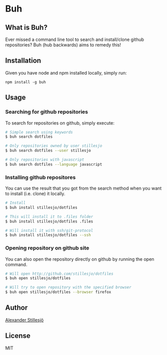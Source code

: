 # Buh
## What is Buh?
Ever missed a command line tool to search and install/clone github repositories? Buh (hub backwards) aims to remedy this!

## Installation
Given you have node and npm installed locally, simply run:

`npm install -g buh`

## Usage
### Searching for github repositories
To search for repositories on github, simply execute:

```bash
# Simple search using keywords
$ buh search dotfiles

# Only repositories owned by user stillesjo
$ buh search dotfiles --user stillesjo 

# Only repositories with javascript
$ buh search dotfiles --language javascript
```

### Installing github repositores
You can use the result that you got from the search method when you want to install (i.e. clone) it locally. 

```bash
# Install
$ buh install stillesjo/dotfiles

# This will install it to .files folder
$ buh install stillesjo/dotfiles .files 

# Will install it with ssh/git-protocol
$ buh install stillesjo/dotfiles --ssh  
```

### Opening repository on github site
You can also open the repository directly on github by running the open command.

```bash
# Will open http://github.com/stillesjo/dotfiles
$ buh open stillesjo/dotfiles

# Will try to open repository with the specified browser
$ buh open stillesjo/dotfiles --browser firefox 
```

## Author
[Alexander Stillesjö](http://stillesjo.org)

## License
MIT
